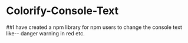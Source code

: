 # Colorify-Console-Text
##I have created a npm library for npm users to change the console text like-- danger warning in red etc.
